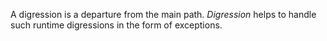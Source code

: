 A digression is a departure from the main path. _Digression_ helps to handle such runtime digressions in the form of exceptions.

